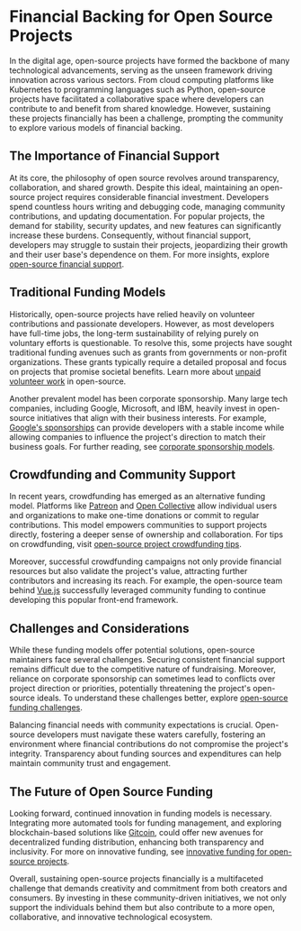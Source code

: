 # Financial Backing for Open Source Projects

In the digital age, open-source projects have formed the backbone of many technological advancements, serving as the unseen framework driving innovation across various sectors. From cloud computing platforms like Kubernetes to programming languages such as Python, open-source projects have facilitated a collaborative space where developers can contribute to and benefit from shared knowledge. However, sustaining these projects financially has been a challenge, prompting the community to explore various models of financial backing.

## The Importance of Financial Support

At its core, the philosophy of open source revolves around transparency, collaboration, and shared growth. Despite this ideal, maintaining an open-source project requires considerable financial investment. Developers spend countless hours writing and debugging code, managing community contributions, and updating documentation. For popular projects, the demand for stability, security updates, and new features can significantly increase these burdens. Consequently, without financial support, developers may struggle to sustain their projects, jeopardizing their growth and their user base's dependence on them. For more insights, explore [open-source financial support](https://www.license-token.com/wiki/open-source-financial-support).

## Traditional Funding Models

Historically, open-source projects have relied heavily on volunteer contributions and passionate developers. However, as most developers have full-time jobs, the long-term sustainability of relying purely on voluntary efforts is questionable. To resolve this, some projects have sought traditional funding avenues such as grants from governments or non-profit organizations. These grants typically require a detailed proposal and focus on projects that promise societal benefits. Learn more about [unpaid volunteer work](https://www.license-token.com/wiki/unpaid-volunteer-work) in open-source.

Another prevalent model has been corporate sponsorship. Many large tech companies, including Google, Microsoft, and IBM, heavily invest in open-source initiatives that align with their business interests. For example, [Google's sponsorships](https://opensource.google/projects) can provide developers with a stable income while allowing companies to influence the project's direction to match their business goals. For further reading, see [corporate sponsorship models](https://www.license-token.com/wiki/corporate-sponsorship-models).

## Crowdfunding and Community Support

In recent years, crowdfunding has emerged as an alternative funding model. Platforms like [Patreon](https://www.patreon.com/) and [Open Collective](https://opencollective.com/) allow individual users and organizations to make one-time donations or commit to regular contributions. This model empowers communities to support projects directly, fostering a deeper sense of ownership and collaboration. For tips on crowdfunding, visit [open-source project crowdfunding tips](https://www.license-token.com/wiki/open-source-project-crowdfunding-tips).

Moreover, successful crowdfunding campaigns not only provide financial resources but also validate the project's value, attracting further contributors and increasing its reach. For example, the open-source team behind [Vue.js](https://vuejs.org/) successfully leveraged community funding to continue developing this popular front-end framework.

## Challenges and Considerations

While these funding models offer potential solutions, open-source maintainers face several challenges. Securing consistent financial support remains difficult due to the competitive nature of fundraising. Moreover, reliance on corporate sponsorship can sometimes lead to conflicts over project direction or priorities, potentially threatening the project's open-source ideals. To understand these challenges better, explore [open-source funding challenges](https://www.license-token.com/wiki/open-source-funding-challenges).

Balancing financial needs with community expectations is crucial. Open-source developers must navigate these waters carefully, fostering an environment where financial contributions do not compromise the project's integrity. Transparency about funding sources and expenditures can help maintain community trust and engagement.

## The Future of Open Source Funding

Looking forward, continued innovation in funding models is necessary. Integrating more automated tools for funding management, and exploring blockchain-based solutions like [Gitcoin](https://gitcoin.co/), could offer new avenues for decentralized funding distribution, enhancing both transparency and inclusivity. For more on innovative funding, see [innovative funding for open-source projects](https://www.license-token.com/wiki/innovative-funding-for-open-source-projects).

Overall, sustaining open-source projects financially is a multifaceted challenge that demands creativity and commitment from both creators and consumers. By investing in these community-driven initiatives, we not only support the individuals behind them but also contribute to a more open, collaborative, and innovative technological ecosystem.